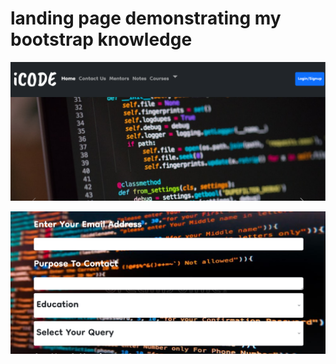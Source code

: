 # landing page demonstrating my bootstrap knowledge
![Cover Image](./bootstrap1.png)

![Cover Image](./bootstrap2.png)
